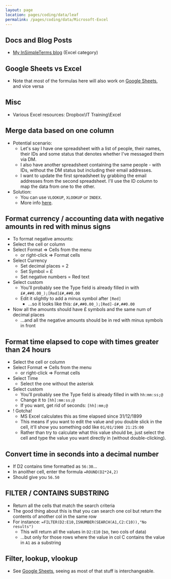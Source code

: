 ```yaml
---
layout: page
location: pages/coding/data/leaf
permalink: /pages/coding/data/Microsoft-Excel
---
```


## Docs and Blog Posts

- [My InSimpleTerms blog](https://insimpleterms.blog/category/excel) (Excel category)

## Google Sheets vs Excel

- Note that most of the formulas here will also work on [Google Sheets](/pages/coding/data/Google-Sheets), and vice versa

## Misc

- Various Excel resources: Dropbox\IT Training\Excel

## Merge data based on one column

- Potential scenario:
    - Let's say I have one spreadsheet with a list of people, their names, their IDs and some status that denotes whether I've messaged them via DM.
    - I also have another spreadsheet containing the same people - with IDs, without the DM status but including their email addresses.
    - I want to update the first spreadsheet by grabbing the email addresses from the second spreadsheet. I'll use the ID column to map the data from one to the other.
- Solution:
    - You can use `VLOOKUP`, `XLOOKUP` or `INDEX`.
    - More info [here](https://www.ablebits.com/office-addins-blog/2018/10/31/excel-merge-tables-matching-columns/).

## Format currency / accounting data with negative amounts in red with minus signs

- To format negative amounts:
- Select the cell or column
- Select Format => Cells from the menu
  - or right-click => Format cells
- Select Currency
  - Set decimal places = 2
  - Set Symbol = £
  - Set negative numbers = Red text
- Select custom
  - You'll probably see the Type field is already filled in with `£#,##0.00_);[Red]£#,##0.00`
  - Edit it slightly to add a minus symbol after `[Red]`
    - ...so it looks like this: `£#,##0.00_);[Red]-£#,##0.00`
- Now all the amounts should have £ symbols and the same num of decimal places
  - ...and all the negative amounts should be in red with minus symbols in front

## Format time elapsed to cope with times greater than 24 hours

- Select the cell or column
- Select Format => Cells from the menu
  - or right-click => Format cells
- Select Time
  - Select the one without the asterisk
- Select custom
  - You'll probably see the Type field is already filled in with `hh:mm:ss;@`
  - Change it to `[hh]:mm:ss;@`
  - If you want, get rid of seconds: `[hh]:mm;@`
- ! Gotcha!
  - MS Excel calculates this as time elapsed since 31/12/1899
  - This means if you want to edit the value and you double slick in the cell, it'll show you something odd like `01/01/1900 21:25:00`
  - Rather than try to calculate what this value should be, just select the cell and type the value you want directly in (without double-clicking).

## Convert time in seconds into a decimal number

- If D2 contains time formatted as `56:30`...
- In anoither cell, enter the formula `=ROUND(D2*24,2)`
- Should give you `56.50`

## FILTER / CONTAINS SUBSTRING

- Return all the cells that match the search criteria
- The good thing about this is that you can search one col but return the contents of another col in the same row
- For instance: `=FILTER(D2:E10,ISNUMBER(SEARCH(A1,C2:C10)),"No results")`
  - This will return all the values in `D2:E10` (so, two cols of data)
  - ...but only for those rows where the value in col C contains the value in `A1` as a substring

## Filter, lookup, vlookup

- See [Google Sheets](/pages/coding/data/Google-Sheets), seeing as most of that stuff is interchangeable.